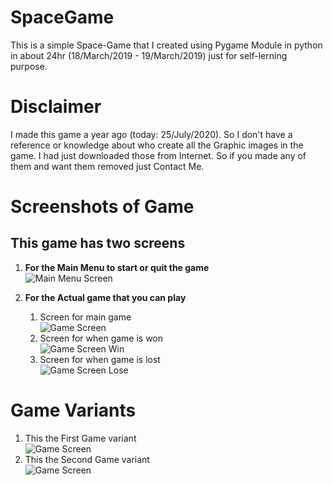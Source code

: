 # SpaceGame

This is a simple Space-Game that I created using Pygame Module in python in about 24hr (18/March/2019 - 19/March/2019) just for self-lerning purpose.

# Disclaimer

I made this game a year ago (today: 25/July/2020). So I don't have a reference or knowledge about who create all the Graphic images in the game. I had just downloaded those from Internet. So if you made any of them and want them removed just Contact Me.

# Screenshots of Game

## This game has two screens

1. **For the Main Menu to start or quit the game**  
    ![Main Menu Screen](./.gitImg/Main_screen.png)

2. **For the Actual game that you can play**
    1. Screen for main game  
    ![Game Screen](./.gitImg/Game_screen.png)  
    2. Screen for when game is won  
    ![Game Screen Win](./.gitImg/Game_screen_win.png)  
    3. Screen for when game is lost  
    ![Game Screen Lose](./.gitImg/Game_screen_end.png)  

# Game Variants

1. This the First Game variant  
    ![Game Screen](./.gitImg/Game_screen.png)
1. This the Second Game variant  
    ![Game Screen](./.gitImg/Game_screen_2.png)
